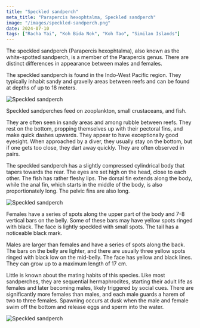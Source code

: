 ```yaml
---
title: "Speckled sandperch"
meta_title: "Parapercis hexophtalma, Speckled sandperch"
image: "/images/speckled-sandperch.png"
date: 2024-07-10
tags: ["Racha Yai", "Koh Bida Nok", "Koh Tao", "Similan Islands"]
---
```


The speckled sandperch (Parapercis hexophtalma), also known as the white-spotted sandperch, is a member of the Parapercis genus. There are distinct differences in appearance between males and females.

The speckled sandperch is found in the Indo-West Pacific region. They typically inhabit sandy and gravelly areas between reefs and can be found at depths of up to 18 meters.

![Speckled sandperch](https://github.com/Muratov-Egor/diversnotes/blob/master/assets/images/speckled-sandperch-1.png?raw=true "Speckled sandperch")

Speckled sandperches feed on zooplankton, small crustaceans, and fish.

They are often seen in sandy areas and among rubble between reefs. They rest on the bottom, propping themselves up with their pectoral fins, and make quick dashes upwards. They appear to have exceptionally good eyesight. When approached by a diver, they usually stay on the bottom, but if one gets too close, they dart away quickly. They are often observed in pairs.

The speckled sandperch has a slightly compressed cylindrical body that tapers towards the rear. The eyes are set high on the head, close to each other. The fish has rather fleshy lips. The dorsal fin extends along the body, while the anal fin, which starts in the middle of the body, is also proportionately long. The pelvic fins are also long.

![Speckled sandperch](https://github.com/Muratov-Egor/diversnotes/blob/master/assets/images/speckled-sandperch-2.png?raw=true "Speckled sandperch")

Females have a series of spots along the upper part of the body and 7-8 vertical bars on the belly. Some of these bars may have yellow spots ringed with black. The face is lightly speckled with small spots. The tail has a noticeable black mark.

Males are larger than females and have a series of spots along the back. The bars on the belly are lighter, and there are usually three yellow spots ringed with black low on the mid-belly. The face has yellow and black lines. They can grow up to a maximum length of 17 cm.

Little is known about the mating habits of this species. Like most sandperches, they are sequential hermaphrodites, starting their adult life as females and later becoming males, likely triggered by social cues. There are significantly more females than males, and each male guards a harem of two to three females. Spawning occurs at dusk when the male and female swim off the bottom and release eggs and sperm into the water.

![Speckled sandperch](https://github.com/Muratov-Egor/diversnotes/blob/master/assets/images/speckled-sandperch-3.png?raw=true "Speckled sandperch")

